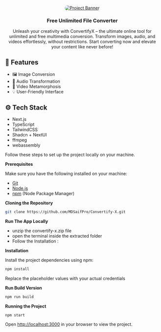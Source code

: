 <div align="center">
  <br />
    <a href="https://convertify-x.vercel.app/" target="_blank">
      <img src="./project 2.jpg" style="border-radius: 10px" alt="Project Banner">
    </a>
  <br />

  <h3 align="center">Free Unlimited File Converter</h3>
  <div align="center">
    Unleash your creativity with ConvertifyX – the ultimate online tool for unlimited and free multimedia conversion. Transform images, audio, and videos effortlessly, without restrictions. Start converting now and elevate your content like never before!
    </div>

</div>

## <a name="Features">🤯 Features</a>

- 🖼️ Image Conversion
- 🎵 Audio Transformation
- 🎥 Video Metamorphosis
- 💡 User-Friendly Interface

## <a name="tech-stack">⚙️ Tech Stack</a>

- Next.js
- TypeScript
- TailwindCSS
- Shadcn + NextUI
- ffmpeg
- webassembly

Follow these steps to set up the project locally on your machine.

**Prerequisites**

Make sure you have the following installed on your machine:

- [Git](https://git-scm.com/)
- [Node.js](https://nodejs.org/en)
- [npm](https://www.npmjs.com/) (Node Package Manager)

**Cloning the Repository**

```bash
git clone https://github.com/MDSaifPro/Convertify-X.git
```
**Run The App Locally**
- unzip the convertify-x.zip file
- open the terminal inside the extracted folder
- Follow the Installation :

**Installation**

Install the project dependencies using npm:

```bash
npm install
```

Replace the placeholder values with your actual credentials

**Run Build Version**

```bash
npm run build
```
**Running the Project**

```bash
npm start
```

Open [http://localhost:3000](http://localhost:3000) in your browser to view the project.
